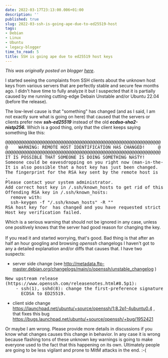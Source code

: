 ```yaml
---
date: 2022-03-17T23:13:00.006+01:00
description: ''
published: true
slug: 2022-03-ssh-is-going-ape-due-to-ed25519-host
tags:
- Debian
- Linux
- Ubuntu
- legacy-blogger
time_to_read: 5
title: SSH is going ape due to ed25519 host keys
---
```


*This was originally posted on blogger [here](https://snarkybrill.blogspot.com/2022/03/ssh-is-going-ape-due-to-ed25519-host.html)*.

<p>I started seeing the complaints from SSH clients about the unknown host keys from various servers that are perfectly stable and secure few months ago. I didn't have time to fully analyze it but I suspected that it is partially caused by me running cutting-edge Debain Unstable and/or Ubuntu 22.04 (before the release).</p><p>The low-level cause is that "something" has changed (and as I said, I am not exactly sure what is going on here) that caused that the servers or clients prefer new&nbsp;<b><i>ssh-ed25519</i></b>&nbsp;instead of the old&nbsp;<i style="font-weight: bold;">ecdsa-sha2-nistp256.</i>&nbsp;Which is a good thing, only that the client keeps saying something like this:</p>
<pre>@@@@@@@@@@@@@@@@@@@@@@@@@@@@@@@@@@@@@@@@@@@@@@@@@@@@@@@@@@@
@&nbsp; &nbsp; WARNING: REMOTE HOST IDENTIFICATION HAS CHANGED!&nbsp; &nbsp; &nbsp;@
@@@@@@@@@@@@@@@@@@@@@@@@@@@@@@@@@@@@@@@@@@@@@@@@@@@@@@@@@@@
IT IS POSSIBLE THAT SOMEONE IS DOING SOMETHING NASTY!
Someone could be eavesdropping on you right now (man-in-the-middle attack)!
It is also possible that a host key has just been changed.
The fingerprint for the RSA key sent by the remote host is
.
Please contact your system administrator.
Add correct host key in /.ssh/known_hosts to get rid of this message.
Offending RSA key in /.ssh/known_hosts:
&nbsp; remove with:
&nbsp; ssh-keygen -f "/.ssh/known_hosts" -R ""
RSA host key for  has changed and you have requested strict checking.
Host key verification failed.
</pre>
<p>
Which is a serious warning that should not be ignored in any case, unless one positively knows that the server had good reason for changing the key.<br /><br />If you read it and started worrying, that's good. Bad thing is that after an half an hour googling and browsing <i>openssh</i> changelogs I haven't got to any a detailed explanation and/or diffs that causes that. I have two suspects:</p><p></p><ul style="text-align: left;"><li>server side change (see&nbsp;<a href="http://metadata.ftp-master.debian.org/changelogs/main/o/openssh/unstable_changelog">http://metadata.ftp-master.debian.org/changelogs/main/o/openssh/unstable_changelog</a>&nbsp;)</li></ul>
<pre style="text-align: left;">New upstream release
(https://www.openssh.com/releasenotes.html#8.5p1):
    - ssh(1), sshd(8): change the first-preference signature algorithm from
      ECDSA to ED25519.
</pre><ul style="text-align: left;"><li>client side change <a href="https://launchpad.net/ubuntu/+source/openssh/1:8.2p1-4ubuntu0.4">https://launchpad.net/ubuntu/+source/openssh/1:8.2p1-4ubuntu0.4</a> , that fixes this bug <a href="https://bugs.launchpad.net/ubuntu/+source/openssh/+bug/1952421">https://bugs.launchpad.net/ubuntu/+source/openssh/+bug/1952421</a></li></ul><div>Or maybe I am wrong. Please provide more details in discussions if you know what changes causes this change in behavior. In any case it is wrong because flashing tons of these unknown key warnings is going to make everyone used to the fact that this happening on its own. Ultimately people are going to be less vigilant and prone to MitM attacks in the end. :-(</div>